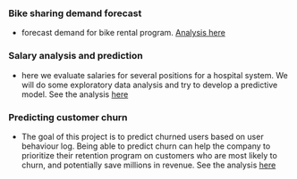 ### Bike sharing demand forecast
- forecast demand for bike rental program. [Analysis here](https://github.com/leinada/Business/tree/master/bikeSharingML)

### Salary analysis and prediction

- here we evaluate salaries for several positions for a hospital system. We will do some exploratory data analysis and try to develop a predictive model. See the analysis [here](https://github.com/leinada/Business/blob/master/salaryAnalysis/README.md)

### Predicting customer churn

- The goal of this project is to predict churned users based on user behaviour log. Being able to predict churn can help the company to prioritize their retention program on customers who are most likely to churn, and potentially save millions in revenue. See the analysis [here](https://github.com/leinada/Udacity/blob/master/project7_capstoneBigDataSparkify/README.md)